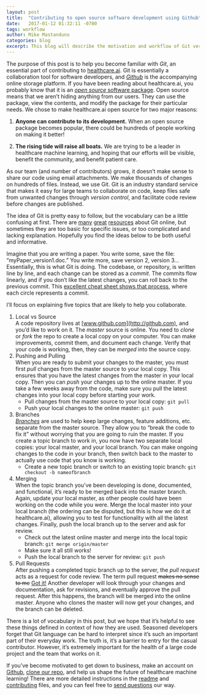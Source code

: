 ```yaml
---
layout: post
title:  "Contributing to open source software development using Github"
date:   2017-01-12 01:32:11 -0700
tags: workflow			
author: Mike Mastanduno
categories: blog
excerpt: This blog will describe the motivation and workflow of Git version control
---
```


The purpose of this post is to help you become familiar with *Git*, an essential part of contributing to [healthcare.ai](http://healthcare.ai). Git is essentially a collaboration tool for software developers, and [*Github*](http://github.com) is the accompanying online storage platform. If you have been reading about healthcare.ai, you probably know that it is an [*open source* software package]( http://healthcare.ai/#why). Open source means that we aren’t hiding anything from our users. They can use the package, view the contents, and modify the package for their particular needs. We chose to make healthcare.ai open source for two major reasons:

1.	**Anyone can contribute to its development.** When an open source package becomes popular, there could be hundreds of people working on making it better!

2.	**The rising tide will raise all boats.** We are trying to be a leader in healthcare machine learning, and hoping that our efforts will be visible, benefit the community, and benefit patient care.

As our team (and number of contributors) grows, it doesn’t make sense to share our code using email attachments. We make thousands of changes on hundreds of files. Instead, we use Git. Git is an industry standard service that makes it easy for large teams to collaborate on code, keep files safe from unwanted changes through *version control*, and facilitate code review before changes are published.

The idea of Git is pretty easy to follow, but the vocabulary can be a little confusing at first. There are [many](https://guides.github.com/introduction/flow/) [great](http://git.huit.harvard.edu/guide/) [resources](https://guides.github.com/activities/hello-world/) about Git online, but sometimes they are too basic for specific issues, or too complicated and lacking explanation. Hopefully you find the ideas below to be both useful and informative.

Imagine that you are writing a paper. You write some, save the file: “myPaper_version1.doc.” You write more, save version 2, version 3… Essentially, this is what Git is doing. The codebase, or repository, is written line by line, and each change can be stored as a *commit*. The commits flow linearly, and if you don’t like the latest changes, you can roll back to the previous commit. This [excellent cheat sheet shows that process](http://rogerdudler.github.io/git-guide/files/git_cheat_sheet.pdf), where each circle represents a commit. 

I’ll focus on explaining five topics that are likely to help you collaborate.

1. Local vs Source  
A code repository lives at [www.github.com](http://github.com), and you’d like to work on it. The *master* source is online. You need to *clone* or *fork* the repo to create a local copy on your computer. You can make improvements, commit them, and document each change. Verify that your code is working, then, they can be *merged* into the source copy.
2. Pushing and Pulling  
When you are ready to submit your changes to the master, you must first *pull* changes from the master source to your local copy. This ensures that you have the latest changes from the master in your local copy. Then you can *push* your changes up to the online master. If you take a few weeks away from the code, make sure you pull the latest changes into your local copy before starting your work. 
    * Pull changes from the master source to your local copy: `git pull`
    * Push your local changes to the online master: `git push`  
3. Branches  
[*Branches*](http://github.com/HealthCatalystSLC/healthcareai-r/branches/) are used to help keep large changes, feature additions, etc. separate from the master source. They allow you to “break the code to fix it” without worrying that you are going to ruin the master. If you create a topic branch to work in, you now have two separate local copies: your local master, and your local branch. You can make ongoing changes to the code in your branch, then switch back to the master to actually use code that you know is working.
    * Create a new topic branch or switch to an existing topic branch: `git checkout -b nameofbranch`
4. Merging  
When the topic branch you’ve been developing is done, documented, and functional, it’s ready to be merged back into the master branch. Again, update your local master, as other people could have been working on the code while you were. Merge the local master into your local branch (the ordering can be disputed, but this is how we do it at healthcare.ai), allowing you to test for functionality with all the latest changes. Finally, push the local branch up to the server and ask for review.
    * Check out the latest online master and merge into the local topic branch: `git merge origin/master`
    * Make sure it all still works!
    * Push the local branch to the server for review: `git push` 
5. Pull Requests  
After pushing a completed topic branch up to the server, the *pull request* acts as a request for code review. The term pull request ~~makes no sense to me~~ [Got it!](https://www.quora.com/GitHub-Why-is-the-pull-request-called-pull-request) Another developer will look through your changes and documentation, ask for revisions, and eventually approve the pull request. After this happens, the branch will be merged into the online master. Anyone who clones the master will now get your changes, and the branch can be deleted.

There is a lot of vocabulary in this post, but we hope that it’s helpful to see these things defined in context of how they are used. Seasoned developers forget that Git language can be hard to interpret since it’s such an important part of their everyday work. The truth is, it’s a barrier to entry for the casual contributor. However, it’s extremely important for the health of a large code project and the team that works on it. 

If you’ve become motivated to get down to business, make an account on [Github](https://github.com/), [clone our repo](https://github.com/HealthCatalystSLC/healthcareai-r/blob/master/CONTRIBUTING.md#clone-healthcareai-r-repo), and help us shape the future of healthcare machine learning! There are more detailed instructions in the [readme](https://github.com/HealthCatalystSLC/healthcareai-r/blob/master/README.md) and [contributing](https://github.com/HealthCatalystSLC/healthcareai-r/blob/master/CONTRIBUTING.md) files, and you can feel free to [send questions](http://healthcare.ai/contact.html) our way.
